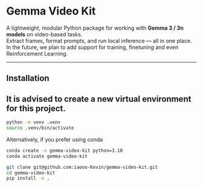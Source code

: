 # Gemma Video Kit

A lightweight, modular Python package for working with **Gemma 3 / 3n models** on video-based tasks.  
Extract frames, format prompts, and run local inference — all in one place. In the future, we plan to add support for training, finetuning and even Reinforcement Learning.

---

## Installation

## It is advised to create a new virtual environment for this project.
```bash
python -m venv .venv
source .venv/bin/activate
```

Alternatively, if you prefer using conda
```bash
conda create -n gemma-video-kit python=3.10
conda activate gemma-video-kit
```

```bash
git clone git@github.com:iaooo-Kevin/gemma-video-kit.git
cd gemma-video-kit
pip install -e .
